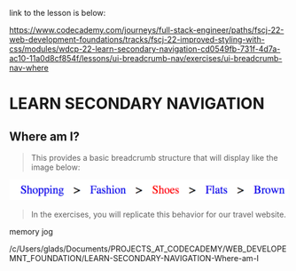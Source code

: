 link to the lesson is below:

https://www.codecademy.com/journeys/full-stack-engineer/paths/fscj-22-web-development-foundations/tracks/fscj-22-improved-styling-with-css/modules/wdcp-22-learn-secondary-navigation-cd0549fb-731f-4d7a-ac10-11a0d8cf854f/lessons/ui-breadcrumb-nav/exercises/ui-breadcrumb-nav-where

# LEARN SECONDARY NAVIGATION

## Where am I?

> This provides a basic breadcrumb structure that will display like the image below:

![screenshot](screen-shot-breadcrumbs.png)

> In the exercises, you will replicate this behavior for our travel website.

memory jog

/c/Users/glads/Documents/PROJECTS_AT_CODECADEMY/WEB_DEVELOPEMNT_FOUNDATION/LEARN-SECONDARY-NAVIGATION-Where-am-I
